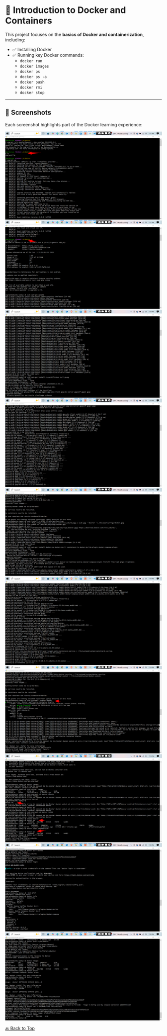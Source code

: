 # 🐳 Introduction to Docker and Containers

This project focuses on the **basics of Docker and containerization**, including:

- ✅ Installing Docker
- ✅ Running key Docker commands:
  - `docker run`
  - `docker images`
  - `docker ps`
  - `docker ps -a`
  - `docker push`
  - `docker rmi`
  - `docker stop`

---

## 📸 Screenshots

Each screenshot highlights part of the Docker learning experience:

![Docker Screenshot 1](./imgs/docker1.png)  
![Docker Screenshot 2](./imgs/docker2.png)  
![Docker Screenshot 3](./imgs/docker3.png)  
![Docker Screenshot 4](./imgs/docker4.png)  
![Docker Screenshot 5](./imgs/docker5.png)  
![Docker Screenshot 6](./imgs/docker6.png)  
![Docker Screenshot 7](./imgs/docker7.png)  
![Docker Screenshot 8](./imgs/docker8.png)  
![Docker Screenshot 9](./imgs/docker9.png)  
![Docker Screenshot 10](./imgs/docker10.png)  

[🔙 Back to Top](./README.md)
